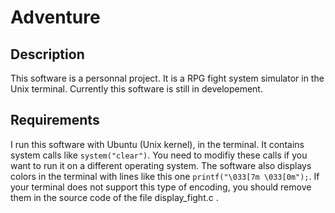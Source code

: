 # Adventure

## Description

This software is a personnal project. It is a RPG fight system simulator in the Unix terminal.
Currently this software is still in developement. 

## Requirements 

I run this software with Ubuntu (Unix kernel), in the terminal. It contains system calls like `system("clear")`. You need to modifiy these calls if you want to run it on a different operating system.
The software also displays colors in the terminal with lines like this one `printf("\033[7m \033[0m");`. If your terminal does not support this type of encoding, you should remove them in the source code of the file display_fight.c .